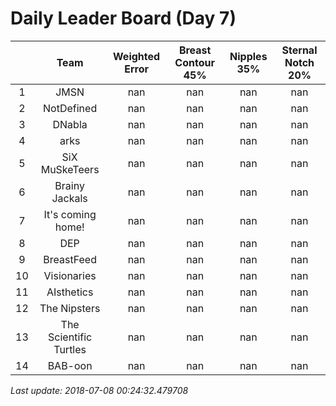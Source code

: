 # Daily Leader Board (Day 7)

|| Team | Weighted Error | Breast Contour 45% | Nipples 35% | Sternal Notch 20% |
| :---: | :---: | :---: | :---: | :---: | :---: |
| 1 | JMSN | nan | nan | nan | nan |
| 2 | NotDefined | nan | nan | nan | nan |
| 3 | DNabla | nan | nan | nan | nan |
| 4 | arks | nan | nan | nan | nan |
| 5 | SiX MuSkeTeers | nan | nan | nan | nan |
| 6 | Brainy Jackals | nan | nan | nan | nan |
| 7 | It's coming home! | nan | nan | nan | nan |
| 8 | DEP | nan | nan | nan | nan |
| 9 | BreastFeed | nan | nan | nan | nan |
| 10 | Visionaries | nan | nan | nan | nan |
| 11 | AIsthetics | nan | nan | nan | nan |
| 12 | The Nipsters | nan | nan | nan | nan |
| 13 | The Scientific Turtles | nan | nan | nan | nan |
| 14 | BAB-oon | nan | nan | nan | nan |

*Last update: 2018-07-08 00:24:32.479708*
